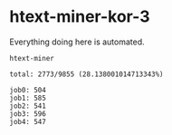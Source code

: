 # htext-miner-kor-3

Everything doing here is automated.

```
htext-miner

total: 2773/9855 (28.138001014713343%)

job0: 504
job1: 585
job2: 541
job3: 596
job4: 547
```